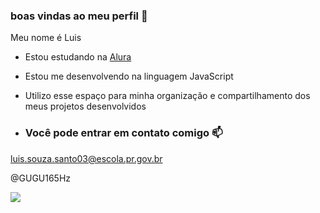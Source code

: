 ### boas vindas ao meu perfil 💙

Meu nome é Luis 

- Estou estudando na [Alura](https://www.alura.com.br)
- Estou me desenvolvendo na linguagem JavaScript
- Utilizo esse espaço para minha organização e compartilhamento dos meus projetos desenvolvidos

- ### Você pode entrar em contato comigo 📫

luis.souza.santo03@escola.pr.gov.br

@GUGU165Hz

![](https://media.tenor.com/zWQ37XzcZuMAAAAC/deku-boku-no-hero.gif)
